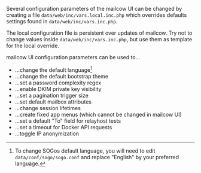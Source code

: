 Several configuration parameters of the mailcow UI can be changed by creating a file `data/web/inc/vars.local.inc.php` which overrides defaults settings found in `data/web/inc/vars.inc.php`.

The local configuration file is persistent over updates of mailcow. Try not to change values inside `data/web/inc/vars.inc.php`, but use them as template for the local override.

mailcow UI configuration parameters can be used to...

- ...change the default language[^1]
- ...change the default bootstrap theme
- ...set a password complexity regex
- ...enable DKIM private key visibility
- ...set a pagination trigger size
- ...set default mailbox attributes
- ...change session lifetimes
- ...create fixed app menus (which cannot be changed in mailcow UI)
- ...set a default "To" field for relayhost tests
- ...set a timeout for Docker API requests
- ...toggle IP anonymization

[^1]: To change SOGos default language, you will need to edit `data/conf/sogo/sogo.conf` and replace "English" by your preferred language.
